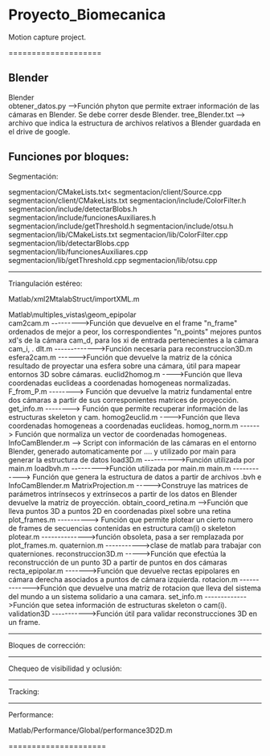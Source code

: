 Proyecto_Biomecanica
====================

Motion capture project. 

====================

Blender
-------------------------
Blender\
obtener_datos.py -->Función phyton que permite extraer información de las cámaras en Blender. Se debe correr desde Blender.
tree_Blender.txt --> archivo que indica la estructura de archivos relativos a Blender guardada en el drive de google.


Funciones por bloques:
-------------------------
Segmentación:

segmentacion/CMakeLists.txt<
segmentacion/client/Source.cpp
segmentacion/client/CMakeLists.txt
segmentacion/include/ColorFilter.h
segmentacion/include/detectarBlobs.h
segmentacion/include/funcionesAuxiliares.h
segmentacion/include/getThreshold.h
segmentacion/include/otsu.h
segmentacion/lib/CMakeLists.txt
segmentacion/lib/ColorFilter.cpp
segmentacion/lib/detectarBlobs.cpp
segmentacion/lib/funcionesAuxiliares.cpp
segmentacion/lib/getThreshold.cpp
segmentacion/lib/otsu.cpp

-------------------------
Triangulación estéreo:

Matlab/xml2MtalabStruct/importXML.m

Matlab\multiples_vistas\geom_epipolar\
cam2cam.m --------->Función que devuelve en el frame "n_frame" ordenados de mejor a peor, los correspondientes "n_points" mejores 
			  puntos xd's de la cámara cam_d, para los xi de entrada pertenecientes a la cámara cam_i, .
dlt.m ------------->Función necesaria para reconstruccion3D.m
esfera2cam.m ------>Función que devuelve la matriz de la cónica resultado de proyectar una esfera sobre una cámara,
				útil para mapear entornos 3D sobre cámaras.
euclid2homog.m ---->Función que lleva coordenadas euclideas a coordenadas homogeneas normalizadas.
F_from_P.m --------> Función que devuelve la matriz fundamental entre dos cámaras a partir de sus corresponientes matrices de proyección.
get_info.m --------> Función que permite recuperar información de las estructuras skeleton y cam.
homog2euclid.m ---->Función que lleva coordenadas homogeneas a coordenadas euclideas.
homog_norm.m ------> Función que normaliza un vector de coordenadas homogeneas.
InfoCamBlender.m --> Script con información de las cámaras en el entorno Blender, generado automaticamente por .... y utilizado por main para 
					generar la estructura de datos
load3D.m ---------->Función utilizada por main.m
loadbvh.m --------->Función utilizada por main.m
main.m ------------> Función que genera la estructura de datos a partir de archivos .bvh e InfoCamBlender.m
MatrixProjection.m ----->Construye las matrices de parámetros intrínsecos y extrínsecos a partir de los datos en Blender devuelve la matriz de proyección.
obtain_coord_retina.m -->Función que lleva puntos 3D a puntos 2D en coordenadas pixel sobre una retina
plot_frames.m ----------> Función que permite plotear un cierto numero de frames de secuencias contenidas en estructura cam(i) o skeleton
plotear.m -------------->función obsoleta, pasa a ser remplazada por plot_frames.m.
quaternion.m ----------->clase de matlab para trabajar con quaterniones.
reconstruccion3D.m ----->Función que efectúa la reconstrucción de un punto 3D a partir de puntos en dos cámaras
recta_epipolar.m ------->Función que devuelve rectas epipolares en cámara derecha asociados a puntos de cámara izquierda.
rotacion.m ------------->Función que devuelve una matriz de rotacion que lleva del sistema del mundo a un sistema solidario a una camara.
set_info.m ------------->Función que setea información de estructuras skeleton o cam(i).
validation3D ----------->Función útil para validar reconstrucciones 3D en un frame.
 



-------------------------
Bloques de corrección:

-------------------------
Chequeo de visibilidad y oclusión:

-------------------------
Tracking:

-------------------------
Performance:

Matlab/Performance/Global/performance3D2D.m

=====================